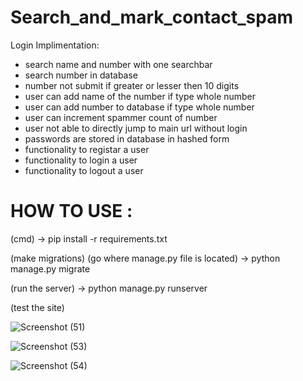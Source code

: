 # Search_and_mark_contact_spam

Login Implimentation: 
- search name and number with one searchbar
- search number in database 
- number not submit if greater or lesser then 10 digits
- user can add name of the number if type whole number 
- user can add number to database if type whole number 
- user can increment spammer count of number
- user not able to directly jump to main url without login 
- passwords are stored in database in hashed form
- functionality to registar a user
- functionality to login a user
- functionality to logout a user

# HOW TO USE :
(cmd)
-> pip install -r requirements.txt

(make migrations)
(go where manage.py file is located)
-> python manage.py migrate

(run the server)
-> python manage.py runserver

(test the site)

![Screenshot (51)](https://github.com/blackshadow369/Search_and_mark_contact_spam/assets/53210438/3168de0c-8f33-4b51-9498-e1f22d5f5b2f)

![Screenshot (53)](https://github.com/blackshadow369/Search_and_mark_contact_spam/assets/53210438/860eacea-de6c-4339-b910-36371f08711f)

![Screenshot (54)](https://github.com/blackshadow369/Search_and_mark_contact_spam/assets/53210438/a01b58ab-6911-41c2-b384-afe7cbc127b1)



